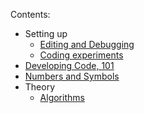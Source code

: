 Contents:

- Setting up
  - [Editing and Debugging](dev.md)
  - [Coding experiments](Code.md)
- [Developing Code, 101](dev.md)
- [Numbers and Symbols](Numsym.md)
- Theory
  - [Algorithms](algos.md)
